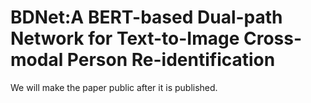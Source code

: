
# BDNet:A BERT-based Dual-path Network for Text-to-Image Cross-modal Person Re-identification

We will make the paper public after it is published.
